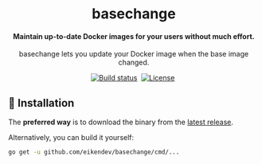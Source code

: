 <div align="center">
	<h1>basechange</h1>
	<h4 align="center">
		Maintain up-to-date Docker images for your users without much effort.
	</h4>
	<p>basechange lets you update your Docker image when the base image changed.</p>
</div>

<p align="center">
	<a href="https://github.com/eikendev/basechange/actions"><img alt="Build status" src="https://img.shields.io/github/workflow/status/eikendev/basechange/Main"/></a>&nbsp;
	<a href="https://github.com/eikendev/basechange/blob/master/LICENSE"><img alt="License" src="https://img.shields.io/github/license/eikendev/basechange"/></a>&nbsp;
</p>

## 🚀&nbsp;Installation

The **preferred way** is to download the binary from the [latest release](https://github.com/eikendev/basechange/releases).

Alternatively, you can build it yourself:
```bash
go get -u github.com/eikendev/basechange/cmd/...
```
